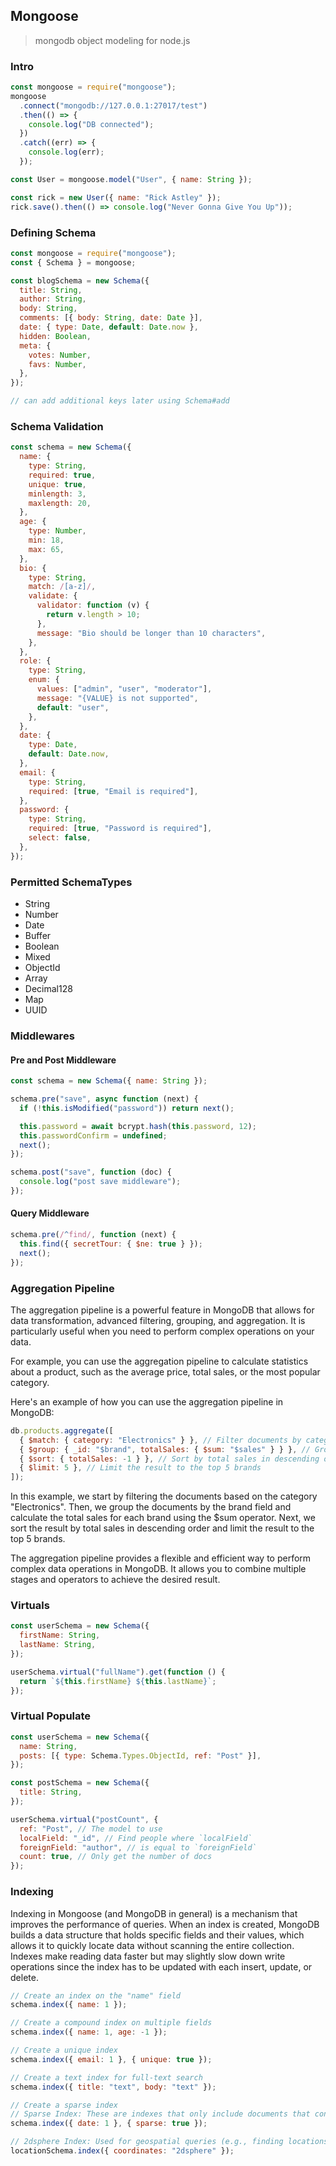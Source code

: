 ## Mongoose

> mongodb object modeling for node.js

### Intro

```js
const mongoose = require("mongoose");
mongoose
  .connect("mongodb://127.0.0.1:27017/test")
  .then(() => {
    console.log("DB connected");
  })
  .catch((err) => {
    console.log(err);
  });

const User = mongoose.model("User", { name: String });

const rick = new User({ name: "Rick Astley" });
rick.save().then(() => console.log("Never Gonna Give You Up"));
```

### Defining Schema

```js
const mongoose = require("mongoose");
const { Schema } = mongoose;

const blogSchema = new Schema({
  title: String,
  author: String,
  body: String,
  comments: [{ body: String, date: Date }],
  date: { type: Date, default: Date.now },
  hidden: Boolean,
  meta: {
    votes: Number,
    favs: Number,
  },
});

// can add additional keys later using Schema#add
```

### Schema Validation

```js
const schema = new Schema({
  name: {
    type: String,
    required: true,
    unique: true,
    minlength: 3,
    maxlength: 20,
  },
  age: {
    type: Number,
    min: 18,
    max: 65,
  },
  bio: {
    type: String,
    match: /[a-z]/,
    validate: {
      validator: function (v) {
        return v.length > 10;
      },
      message: "Bio should be longer than 10 characters",
    },
  },
  role: {
    type: String,
    enum: {
      values: ["admin", "user", "moderator"],
      message: "{VALUE} is not supported",
      default: "user",
    },
  },
  date: {
    type: Date,
    default: Date.now,
  },
  email: {
    type: String,
    required: [true, "Email is required"],
  },
  password: {
    type: String,
    required: [true, "Password is required"],
    select: false,
  },
});
```

### Permitted SchemaTypes

- String
- Number
- Date
- Buffer
- Boolean
- Mixed
- ObjectId
- Array
- Decimal128
- Map
- UUID

### Middlewares

#### Pre and Post Middleware

```js
const schema = new Schema({ name: String });

schema.pre("save", async function (next) {
  if (!this.isModified("password")) return next();

  this.password = await bcrypt.hash(this.password, 12);
  this.passwordConfirm = undefined;
  next();
});

schema.post("save", function (doc) {
  console.log("post save middleware");
});
```

#### Query Middleware

```js
schema.pre(/^find/, function (next) {
  this.find({ secretTour: { $ne: true } });
  next();
});
```

### Aggregation Pipeline

The aggregation pipeline is a powerful feature in MongoDB that allows for data transformation, advanced filtering, grouping, and aggregation. It is particularly useful when you need to perform complex operations on your data.

For example, you can use the aggregation pipeline to calculate statistics about a product, such as the average price, total sales, or the most popular category.

Here's an example of how you can use the aggregation pipeline in MongoDB:

```js
db.products.aggregate([
  { $match: { category: "Electronics" } }, // Filter documents by category
  { $group: { _id: "$brand", totalSales: { $sum: "$sales" } } }, // Group by brand and calculate total sales
  { $sort: { totalSales: -1 } }, // Sort by total sales in descending order
  { $limit: 5 }, // Limit the result to the top 5 brands
]);
```

In this example, we start by filtering the documents based on the category "Electronics". Then, we group the documents by the brand field and calculate the total sales for each brand using the $sum operator. Next, we sort the result by total sales in descending order and limit the result to the top 5 brands.

The aggregation pipeline provides a flexible and efficient way to perform complex data operations in MongoDB. It allows you to combine multiple stages and operators to achieve the desired result.

### Virtuals

```js
const userSchema = new Schema({
  firstName: String,
  lastName: String,
});

userSchema.virtual("fullName").get(function () {
  return `${this.firstName} ${this.lastName}`;
});
```

### Virtual Populate

```js
const userSchema = new Schema({
  name: String,
  posts: [{ type: Schema.Types.ObjectId, ref: "Post" }],
});

const postSchema = new Schema({
  title: String,
});

userSchema.virtual("postCount", {
  ref: "Post", // The model to use
  localField: "_id", // Find people where `localField`
  foreignField: "author", // is equal to `foreignField`
  count: true, // Only get the number of docs
});
```

### Indexing

Indexing in Mongoose (and MongoDB in general) is a mechanism that improves the performance of queries. When an index is created, MongoDB builds a data structure that holds specific fields and their values, which allows it to quickly locate data without scanning the entire collection. Indexes make reading data faster but may slightly slow down write operations since the index has to be updated with each insert, update, or delete.

```js
// Create an index on the "name" field
schema.index({ name: 1 });

// Create a compound index on multiple fields
schema.index({ name: 1, age: -1 });

// Create a unique index
schema.index({ email: 1 }, { unique: true });

// Create a text index for full-text search
schema.index({ title: "text", body: "text" });

// Create a sparse index
// Sparse Index: These are indexes that only include documents that contain the indexed field. Documents without the field are excluded from the index, which can be useful when indexing optional fields.
schema.index({ date: 1 }, { sparse: true });

// 2dsphere Index: Used for geospatial queries (e.g., finding locations within a certain distance).
locationSchema.index({ coordinates: "2dsphere" });
```

